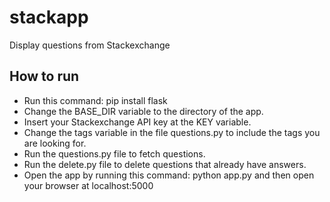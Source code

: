 # stackapp
Display questions from Stackexchange

## How to run

- Run this command: pip install flask
- Change the BASE_DIR variable to the directory of the app.
- Insert your Stackexchange API key at the KEY variable.
- Change the tags variable in the file questions.py to include the tags you are looking for.
- Run the questions.py file to fetch questions.
- Run the delete.py file to delete questions that already have answers.
- Open the app by running this command: python app.py and then open your browser at localhost:5000

